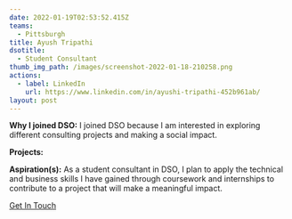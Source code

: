 ```yaml
---
date: 2022-01-19T02:53:52.415Z
teams:
  - Pittsburgh
title: Ayush Tripathi
dsotitle:
  - Student Consultant
thumb_img_path: /images/screenshot-2022-01-18-210258.png
actions:
  - label: LinkedIn
    url: https://www.linkedin.com/in/ayushi-tripathi-452b961ab/
layout: post
---
```

**Why I joined DSO:** I joined DSO because I am interested in exploring different consulting projects and making a social impact.

**Projects:**

**Aspiration(s):** As a student consultant in DSO, I plan to apply the technical and business skills I have gained through coursework and internships to contribute to a project that will make a meaningful impact.

[Get In Touch](mailto:ayushtripathi@dsoglobal.org)